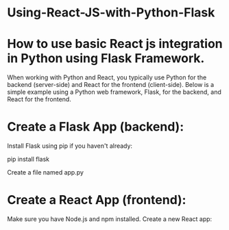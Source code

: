 # Using-React-JS-with-Python-Flask

# How to use basic React js integration in Python using Flask Framework.

When working with Python and React, you typically use Python for the backend (server-side) and React for the frontend (client-side). 
Below is a simple example using a Python web framework, Flask, for the backend, and React for the frontend.

# Create a Flask App (backend):
Install Flask using pip if you haven't already:

pip install flask

Create a file named app.py 

# Create a React App (frontend):

Make sure you have Node.js and npm installed. Create a new React app:


